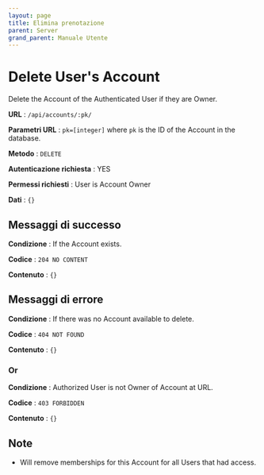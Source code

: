```yaml
---
layout: page
title: Elimina prenotazione
parent: Server
grand_parent: Manuale Utente
---
```

# Delete User's Account

Delete the Account of the Authenticated User if they are Owner.

**URL** : `/api/accounts/:pk/`

**Parametri URL** : `pk=[integer]` where `pk` is the ID of the Account in the
database.

**Metodo** : `DELETE`

**Autenticazione richiesta** : YES

**Permessi richiesti** : User is Account Owner

**Dati** : `{}`

## Messaggi di successo

**Condizione** : If the Account exists.

**Codice** : `204 NO CONTENT`

**Contenuto** : `{}`

## Messaggi di errore

**Condizione** : If there was no Account available to delete.

**Codice** : `404 NOT FOUND`

**Contenuto** : `{}`

### Or

**Condizione** : Authorized User is not Owner of Account at URL.

**Codice** : `403 FORBIDDEN`

**Contenuto** : `{}`


## Note

* Will remove memberships for this Account for all Users that had access.
